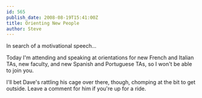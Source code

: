 ```yaml
---
id: 565
publish_date: 2008-08-19T15:41:00Z
title: Orienting New People
author: Steve
---
```

  
In search of a motivational speech...

Today I'm attending and speaking at orientations for new French and Italian TAs, new faculty, and new Spanish and Portuguese TAs, so I won't be able to join you.

I'll bet Dave's rattling his cage over there, though, chomping at the bit to get outside. Leave a comment for him if you're up for a ride.